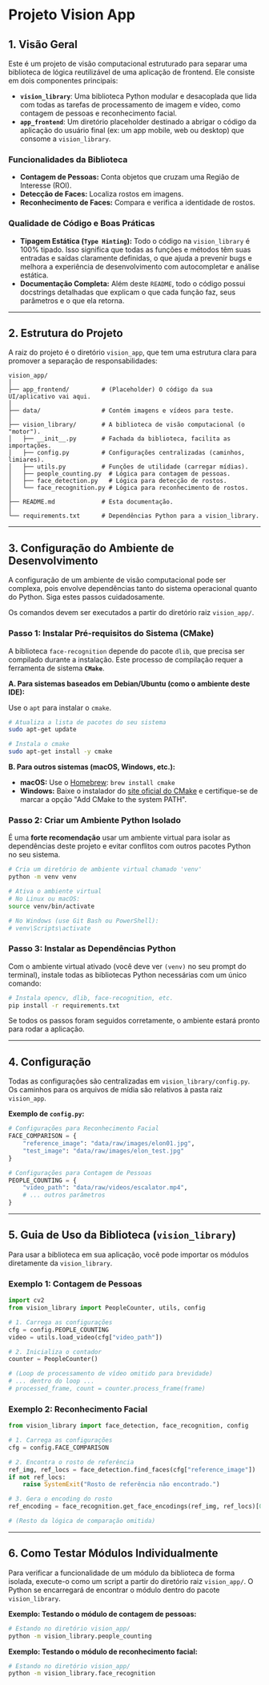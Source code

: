 
# Projeto Vision App

## 1. Visão Geral

Este é um projeto de visão computacional estruturado para separar uma biblioteca de lógica reutilizável de uma aplicação de frontend. Ele consiste em dois componentes principais:

*   **`vision_library`**: Uma biblioteca Python modular e desacoplada que lida com todas as tarefas de processamento de imagem e vídeo, como contagem de pessoas e reconhecimento facial.
*   **`app_frontend`**: Um diretório placeholder destinado a abrigar o código da aplicação do usuário final (ex: um app mobile, web ou desktop) que consome a `vision_library`.

### Funcionalidades da Biblioteca

*   **Contagem de Pessoas:** Conta objetos que cruzam uma Região de Interesse (ROI).
*   **Detecção de Faces:** Localiza rostos em imagens.
*   **Reconhecimento de Faces:** Compara e verifica a identidade de rostos.

### Qualidade de Código e Boas Práticas

*   **Tipagem Estática (`Type Hinting`):** Todo o código na `vision_library` é 100% tipado. Isso significa que todas as funções e métodos têm suas entradas e saídas claramente definidas, o que ajuda a prevenir bugs e melhora a experiência de desenvolvimento com autocompletar e análise estática.
*   **Documentação Completa:** Além deste `README`, todo o código possui docstrings detalhadas que explicam o que cada função faz, seus parâmetros e o que ela retorna.

---

## 2. Estrutura do Projeto

A raiz do projeto é o diretório `vision_app`, que tem uma estrutura clara para promover a separação de responsabilidades:

```
vision_app/
│
├── app_frontend/         # (Placeholder) O código da sua UI/aplicativo vai aqui.
│
├── data/                 # Contém imagens e vídeos para teste.
│
├── vision_library/       # A biblioteca de visão computacional (o "motor").
│   ├── __init__.py       # Fachada da biblioteca, facilita as importações.
│   ├── config.py         # Configurações centralizadas (caminhos, limiares).
│   ├── utils.py          # Funções de utilidade (carregar mídias).
│   ├── people_counting.py  # Lógica para contagem de pessoas.
│   ├── face_detection.py   # Lógica para detecção de rostos.
│   └── face_recognition.py # Lógica para reconhecimento de rostos.
│
├── README.md             # Esta documentação.
│
└── requirements.txt      # Dependências Python para a vision_library.
```

---

## 3. Configuração do Ambiente de Desenvolvimento

A configuração de um ambiente de visão computacional pode ser complexa, pois envolve dependências tanto do sistema operacional quanto do Python. Siga estes passos cuidadosamente.

Os comandos devem ser executados a partir do diretório raiz `vision_app/`.

### Passo 1: Instalar Pré-requisitos do Sistema (CMake)

A biblioteca `face-recognition` depende do pacote `dlib`, que precisa ser compilado durante a instalação. Este processo de compilação requer a ferramenta de sistema **`CMake`**.

**A. Para sistemas baseados em Debian/Ubuntu (como o ambiente deste IDE):**

Use o `apt` para instalar o `cmake`.

```bash
# Atualiza a lista de pacotes do seu sistema
sudo apt-get update

# Instala o cmake
sudo apt-get install -y cmake
```

**B. Para outros sistemas (macOS, Windows, etc.):**

*   **macOS:** Use o [Homebrew](https://brew.sh/): `brew install cmake`
*   **Windows:** Baixe o instalador do [site oficial do CMake](https://cmake.org/download/) e certifique-se de marcar a opção "Add CMake to the system PATH".

### Passo 2: Criar um Ambiente Python Isolado

É uma **forte recomendação** usar um ambiente virtual para isolar as dependências deste projeto e evitar conflitos com outros pacotes Python no seu sistema.

```bash
# Cria um diretório de ambiente virtual chamado 'venv'
python -m venv venv

# Ativa o ambiente virtual
# No Linux ou macOS:
source venv/bin/activate

# No Windows (use Git Bash ou PowerShell):
# venv\Scripts\activate
```

### Passo 3: Instalar as Dependências Python

Com o ambiente virtual ativado (você deve ver `(venv)` no seu prompt do terminal), instale todas as bibliotecas Python necessárias com um único comando:

```bash
# Instala opencv, dlib, face-recognition, etc.
pip install -r requirements.txt
```

Se todos os passos foram seguidos corretamente, o ambiente estará pronto para rodar a aplicação.


---

## 4. Configuração

Todas as configurações são centralizadas em `vision_library/config.py`. Os caminhos para os arquivos de mídia são relativos à pasta raiz `vision_app`.

**Exemplo de `config.py`:**
```python
# Configurações para Reconhecimento Facial
FACE_COMPARISON = {
    "reference_image": "data/raw/images/elon01.jpg",
    "test_image": "data/raw/images/elon_test.jpg"
}

# Configurações para Contagem de Pessoas
PEOPLE_COUNTING = {
    "video_path": "data/raw/videos/escalator.mp4",
    # ... outros parâmetros
}
```

---

## 5. Guia de Uso da Biblioteca (`vision_library`)

Para usar a biblioteca em sua aplicação, você pode importar os módulos diretamente da `vision_library`.

### Exemplo 1: Contagem de Pessoas

```python
import cv2
from vision_library import PeopleCounter, utils, config

# 1. Carrega as configurações
cfg = config.PEOPLE_COUNTING
video = utils.load_video(cfg["video_path"])

# 2. Inicializa o contador
counter = PeopleCounter()

# (Loop de processamento de vídeo omitido para brevidade)
# ... dentro do loop ...
# processed_frame, count = counter.process_frame(frame)
```

### Exemplo 2: Reconhecimento Facial

```python
from vision_library import face_detection, face_recognition, config

# 1. Carrega as configurações
cfg = config.FACE_COMPARISON

# 2. Encontra o rosto de referência
ref_img, ref_locs = face_detection.find_faces(cfg["reference_image"])
if not ref_locs:
    raise SystemExit("Rosto de referência não encontrado.")

# 3. Gera o encoding do rosto
ref_encoding = face_recognition.get_face_encodings(ref_img, ref_locs)[0]

# (Resto da lógica de comparação omitida)
```

---

## 6. Como Testar Módulos Individualmente

Para verificar a funcionalidade de um módulo da biblioteca de forma isolada, execute-o como um script a partir do diretório raiz `vision_app/`. O Python se encarregará de encontrar o módulo dentro do pacote `vision_library`.

**Exemplo: Testando o módulo de contagem de pessoas:**

```bash
# Estando no diretório vision_app/
python -m vision_library.people_counting
```

**Exemplo: Testando o módulo de reconhecimento facial:**
```bash
# Estando no diretório vision_app/
python -m vision_library.face_recognition
```
